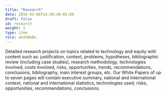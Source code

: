 ```yaml
---
title: "Research"
date: 2018-03-06T14:50:48-03:00
draft: false
id: research
weight: 1
type: item
role: whatWeDo
---
```


Detailed research projects on topics related to technology and equity with content such as: justification, context, problems, hypotheses, bibliographic review (including case studies), research methodology, technologies involved, costs involved, risks, opportunities, trends, recommendations, conclusions, bibliography, main interest groups, etc. Our White Papers of up to seven pages will contain executive summary, national and international context, national and international statistics, technologies used, risks, opportunities, recommendations, conclusions.
